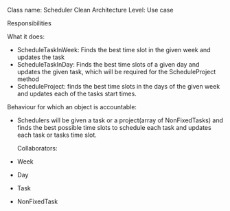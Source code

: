 Class name: Scheduler
Clean Architecture Level: Use case

Responsibilities

What it does:
* ScheduleTaskInWeek: Finds the best time slot in the given week and updates the task
* ScheduleTaskInDay: Finds the best time slots of a given day and updates the given task, which will be required for the ScheduleProject method
* ScheduleProject: finds the best time slots in the days of the given week and updates each of the tasks start times.

Behaviour for which an object is accountable:
* Schedulers will be given a task or a project(array of NonFixedTasks) and finds the best possible time slots to schedule each task and updates each task or tasks time slot.

  Collaborators:
* Week
* Day
* Task
* NonFixedTask